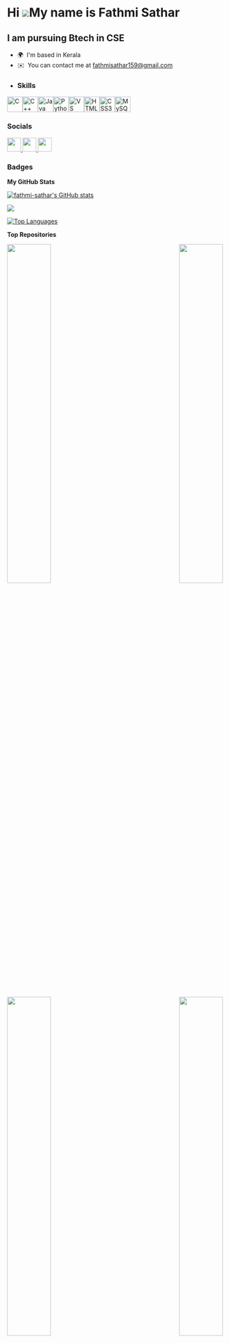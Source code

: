 Hi ![](https://user-images.githubusercontent.com/18350557/176309783-0785949b-9127-417c-8b55-ab5a4333674e.gif)My name is Fathmi Sathar
=====================================================================================================================================

I am pursuing Btech in CSE
--------------------------

* 🌍  I'm based in Kerala
* ✉️  You can contact me at [fathmisathar159@gmail.com](mailto:fathmisathar159@gmail.com)
* ### Skills
<p align="left">
<a href="https://docs.microsoft.com/en-us/cpp/?view=msvc-170" target="_blank" rel="noreferrer"><img src="https://raw.githubusercontent.com/danielcranney/readme-generator/main/public/icons/skills/c-colored.svg" width="36" height="36" alt="C" /></a><a href="https://docs.microsoft.com/en-us/cpp/?view=msvc-170" target="_blank" rel="noreferrer"><img src="https://raw.githubusercontent.com/danielcranney/readme-generator/main/public/icons/skills/cplusplus-colored.svg" width="36" height="36" alt="C++" /></a><a href="https://www.oracle.com/java/" target="_blank" rel="noreferrer"><img src="https://raw.githubusercontent.com/danielcranney/readme-generator/main/public/icons/skills/java-colored.svg" width="36" height="36" alt="Java" /></a><a href="https://www.python.org/" target="_blank" rel="noreferrer"><img src="https://raw.githubusercontent.com/danielcranney/readme-generator/main/public/icons/skills/python-colored.svg" width="36" height="36" alt="Python" /></a><a href="https://code.visualstudio.com/" target="_blank" rel="noreferrer"><img src="https://raw.githubusercontent.com/danielcranney/readme-generator/main/public/icons/skills/visualstudiocode.svg" width="36" height="36" alt="VS Code" /></a><a href="https://developer.mozilla.org/en-US/docs/Glossary/HTML5" target="_blank" rel="noreferrer"><img src="https://raw.githubusercontent.com/danielcranney/readme-generator/main/public/icons/skills/html5-colored.svg" width="36" height="36" alt="HTML5" /></a><a href="https://www.w3.org/TR/CSS/#css" target="_blank" rel="noreferrer"><img src="https://raw.githubusercontent.com/danielcranney/readme-generator/main/public/icons/skills/css3-colored.svg" width="36" height="36" alt="CSS3" /></a><a href="https://www.mysql.com/" target="_blank" rel="noreferrer"><img src="https://raw.githubusercontent.com/danielcranney/readme-generator/main/public/icons/skills/mysql-colored.svg" width="36" height="36" alt="MySQL" /></a>
</p>


### Socials

<p align="left"> <a href="https://www.github.com/fathmi-sathar" target="_blank" rel="noreferrer"> <picture> <source media="(prefers-color-scheme: dark)" srcset="https://raw.githubusercontent.com/danielcranney/readme-generator/main/public/icons/socials/github-dark.svg" /> <source media="(prefers-color-scheme: light)" srcset="https://raw.githubusercontent.com/danielcranney/readme-generator/main/public/icons/socials/github.svg" /> <img src="https://raw.githubusercontent.com/danielcranney/readme-generator/main/public/icons/socials/github.svg" width="32" height="32" /> </picture> </a> <a href="http://www.instagram.com/_.fathmi.sathar" target="_blank" rel="noreferrer"> <picture> <source media="(prefers-color-scheme: dark)" srcset="https://raw.githubusercontent.com/danielcranney/readme-generator/main/public/icons/socials/instagram-dark.svg" /> <source media="(prefers-color-scheme: light)" srcset="https://raw.githubusercontent.com/danielcranney/readme-generator/main/public/icons/socials/instagram.svg" /> <img src="https://raw.githubusercontent.com/danielcranney/readme-generator/main/public/icons/socials/instagram.svg" width="32" height="32" /> </picture> </a> <a href="https://www.linkedin.com/in/fathmi-sathar-169b57293" target="_blank" rel="noreferrer"> <picture> <source media="(prefers-color-scheme: dark)" srcset="https://raw.githubusercontent.com/danielcranney/readme-generator/main/public/icons/socials/linkedin-dark.svg" /> <source media="(prefers-color-scheme: light)" srcset="https://raw.githubusercontent.com/danielcranney/readme-generator/main/public/icons/socials/linkedin.svg" /> <img src="https://raw.githubusercontent.com/danielcranney/readme-generator/main/public/icons/socials/linkedin.svg" width="32" height="32" /> </picture> </a></p>

### Badges

<b>My GitHub Stats</b>

<a href="http://www.github.com/fathmi-sathar"><img src="https://github-readme-stats.vercel.app/api?username=fathmi-sathar&show_icons=true&hide=stars,prs,issues,contribs&title_color=3382ed&text_color=ffffff&icon_color=ef4444&bg_color=1c1917&hide_border=true&show_icons=true" alt="fathmi-sathar's GitHub stats" /></a>

<a href="http://www.github.com/fathmi-sathar"><img src="https://github-readme-streak-stats.herokuapp.com/?user=fathmi-sathar&stroke=ffffff&background=1c1917&ring=3382ed&fire=3382ed&currStreakNum=ffffff&currStreakLabel=3382ed&sideNums=ffffff&sideLabels=ffffff&dates=ffffff&hide_border=true" /></a>

<a href="https://github.com/fathmi-sathar" align="left"><img src="https://github-readme-stats.vercel.app/api/top-langs/?username=fathmi-sathar&langs_count=10&title_color=3382ed&text_color=ffffff&icon_color=ef4444&bg_color=1c1917&hide_border=true&locale=en&custom_title=Top%20%Languages" alt="Top Languages" /></a>

<b>Top Repositories</b>

<div width="100%" align="center"><a href="https://github.com/fathmi-sathar/CPU-scheduling" align="left"><img align="left" width="45%" src="https://github-readme-stats.vercel.app/api/pin/?username=fathmi-sathar&repo=CPU-scheduling&title_color=3382ed&text_color=ffffff&icon_color=ef4444&bg_color=1c1917&hide_border=true&locale=en" /></a><a href="https://github.com/fathmi-sathar/S5-MASM-LAB" align="right"><img align="right" width="45%" src="https://github-readme-stats.vercel.app/api/pin/?username=fathmi-sathar&repo=S5-MASM-LAB&title_color=3382ed&text_color=ffffff&icon_color=ef4444&bg_color=1c1917&hide_border=true&locale=en" /></a></div><br /><br /><br /><br /><br /><br /><br />

<br /><br /><br /><br /><br />

<div width="100%" align="center"><a href="https://github.com/fathmi-sathar/pythongame" align="left"><img align="left" width="45%" src="https://github-readme-stats.vercel.app/api/pin/?username=fathmi-sathar&repo=pythongame&title_color=3382ed&text_color=ffffff&icon_color=ef4444&bg_color=1c1917&hide_border=true&locale=en" /></a><a href="https://github.com/fathmi-sathar/JAVA-programs" align="right"><img align="right" width="45%" src="https://github-readme-stats.vercel.app/api/pin/?username=fathmi-sathar&repo=JAVA-programs&title_color=3382ed&text_color=ffffff&icon_color=ef4444&bg_color=1c1917&hide_border=true&locale=en" /></a></div>
